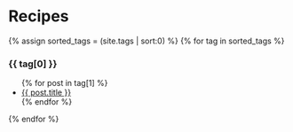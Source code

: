 # Recipes

<div class="tags">

{% assign sorted_tags = (site.tags | sort:0) %}
{% for tag in sorted_tags %}
  <h3>{{ tag[0] }}</h3>
  <ul>
    {% for post in tag[1] %}
      <li><a href="{{ site.baseurl }}{{ post.url }}">{{ post.title }}</a></li>
    {% endfor %}
  </ul>
{% endfor %}  

</div>
